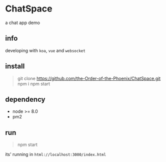 # ChatSpace
a chat app demo

## info

developing with ``koa``, ``vue`` and ``websocket``

## install

> git clone https://github.com/the-Order-of-the-Phoenix/ChatSpace.git
> npm i
> npm start

## dependency

- node >= 8.0
- pm2

## run

> npm start

its' running in ``html://localhost:3000/index.html``
